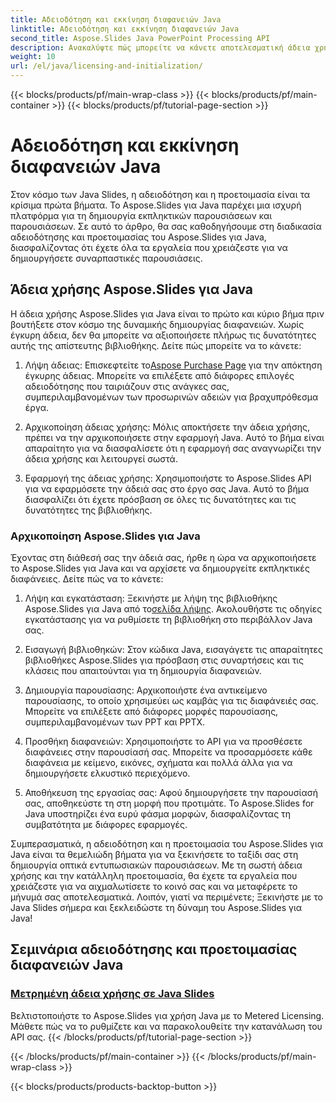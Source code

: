 ```yaml
---
title: Αδειοδότηση και εκκίνηση διαφανειών Java
linktitle: Αδειοδότηση και εκκίνηση διαφανειών Java
second_title: Aspose.Slides Java PowerPoint Processing API
description: Ανακαλύψτε πώς μπορείτε να κάνετε αποτελεσματική άδεια χρήσης και να αρχικοποιήσετε το Aspose.Slides για Java στα περιεκτικά μας σεμινάρια. Ξεκινήστε με το Java Slides τώρα!
weight: 10
url: /el/java/licensing-and-initialization/
---
```


{{< blocks/products/pf/main-wrap-class >}}
{{< blocks/products/pf/main-container >}}
{{< blocks/products/pf/tutorial-page-section >}}

# Αδειοδότηση και εκκίνηση διαφανειών Java


Στον κόσμο των Java Slides, η αδειοδότηση και η προετοιμασία είναι τα κρίσιμα πρώτα βήματα. Το Aspose.Slides για Java παρέχει μια ισχυρή πλατφόρμα για τη δημιουργία εκπληκτικών παρουσιάσεων και παρουσιάσεων. Σε αυτό το άρθρο, θα σας καθοδηγήσουμε στη διαδικασία αδειοδότησης και προετοιμασίας του Aspose.Slides για Java, διασφαλίζοντας ότι έχετε όλα τα εργαλεία που χρειάζεστε για να δημιουργήσετε συναρπαστικές παρουσιάσεις.

## Άδεια χρήσης Aspose.Slides για Java

Η άδεια χρήσης Aspose.Slides για Java είναι το πρώτο και κύριο βήμα πριν βουτήξετε στον κόσμο της δυναμικής δημιουργίας διαφανειών. Χωρίς έγκυρη άδεια, δεν θα μπορείτε να αξιοποιήσετε πλήρως τις δυνατότητες αυτής της απίστευτης βιβλιοθήκης. Δείτε πώς μπορείτε να το κάνετε:

1.  Λήψη άδειας: Επισκεφτείτε το[Aspose Purchase Page](https://purchase.aspose.com/buy) για την απόκτηση έγκυρης άδειας. Μπορείτε να επιλέξετε από διάφορες επιλογές αδειοδότησης που ταιριάζουν στις ανάγκες σας, συμπεριλαμβανομένων των προσωρινών αδειών για βραχυπρόθεσμα έργα.

2. Αρχικοποίηση άδειας χρήσης: Μόλις αποκτήσετε την άδεια χρήσης, πρέπει να την αρχικοποιήσετε στην εφαρμογή Java. Αυτό το βήμα είναι απαραίτητο για να διασφαλίσετε ότι η εφαρμογή σας αναγνωρίζει την άδεια χρήσης και λειτουργεί σωστά.

3. Εφαρμογή της άδειας χρήσης: Χρησιμοποιήστε το Aspose.Slides API για να εφαρμόσετε την άδειά σας στο έργο σας Java. Αυτό το βήμα διασφαλίζει ότι έχετε πρόσβαση σε όλες τις δυνατότητες και τις δυνατότητες της βιβλιοθήκης.

### Αρχικοποίηση Aspose.Slides για Java

Έχοντας στη διάθεσή σας την άδειά σας, ήρθε η ώρα να αρχικοποιήσετε το Aspose.Slides για Java και να αρχίσετε να δημιουργείτε εκπληκτικές διαφάνειες. Δείτε πώς να το κάνετε:

1.  Λήψη και εγκατάσταση: Ξεκινήστε με λήψη της βιβλιοθήκης Aspose.Slides για Java από το[σελίδα λήψης](https://releases.aspose.com/slides/net/). Ακολουθήστε τις οδηγίες εγκατάστασης για να ρυθμίσετε τη βιβλιοθήκη στο περιβάλλον Java σας.

2. Εισαγωγή βιβλιοθηκών: Στον κώδικα Java, εισαγάγετε τις απαραίτητες βιβλιοθήκες Aspose.Slides για πρόσβαση στις συναρτήσεις και τις κλάσεις που απαιτούνται για τη δημιουργία διαφανειών.

3. Δημιουργία παρουσίασης: Αρχικοποιήστε ένα αντικείμενο παρουσίασης, το οποίο χρησιμεύει ως καμβάς για τις διαφάνειές σας. Μπορείτε να επιλέξετε από διάφορες μορφές παρουσίασης, συμπεριλαμβανομένων των PPT και PPTX.

4. Προσθήκη διαφανειών: Χρησιμοποιήστε το API για να προσθέσετε διαφάνειες στην παρουσίασή σας. Μπορείτε να προσαρμόσετε κάθε διαφάνεια με κείμενο, εικόνες, σχήματα και πολλά άλλα για να δημιουργήσετε ελκυστικό περιεχόμενο.

5. Αποθήκευση της εργασίας σας: Αφού δημιουργήσετε την παρουσίασή σας, αποθηκεύστε τη στη μορφή που προτιμάτε. Το Aspose.Slides for Java υποστηρίζει ένα ευρύ φάσμα μορφών, διασφαλίζοντας τη συμβατότητα με διάφορες εφαρμογές.

Συμπερασματικά, η αδειοδότηση και η προετοιμασία του Aspose.Slides για Java είναι τα θεμελιώδη βήματα για να ξεκινήσετε το ταξίδι σας στη δημιουργία οπτικά εντυπωσιακών παρουσιάσεων. Με τη σωστή άδεια χρήσης και την κατάλληλη προετοιμασία, θα έχετε τα εργαλεία που χρειάζεστε για να αιχμαλωτίσετε το κοινό σας και να μεταφέρετε το μήνυμά σας αποτελεσματικά. Λοιπόν, γιατί να περιμένετε; Ξεκινήστε με το Java Slides σήμερα και ξεκλειδώστε τη δύναμη του Aspose.Slides για Java!
## Σεμινάρια αδειοδότησης και προετοιμασίας διαφανειών Java
### [Μετρημένη άδεια χρήσης σε Java Slides](./metered-licensing-java-slides/)
Βελτιστοποιήστε το Aspose.Slides για χρήση Java με το Metered Licensing. Μάθετε πώς να το ρυθμίζετε και να παρακολουθείτε την κατανάλωση του API σας.
{{< /blocks/products/pf/tutorial-page-section >}}

{{< /blocks/products/pf/main-container >}}
{{< /blocks/products/pf/main-wrap-class >}}

{{< blocks/products/products-backtop-button >}}
